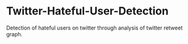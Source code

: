 # Twitter-Hateful-User-Detection
Detection of hateful users on twitter through analysis of twitter retweet graph.